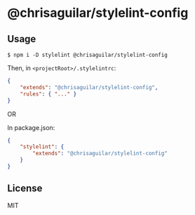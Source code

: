 # @chrisaguilar/stylelint-config

## Usage

`$ npm i -D stylelint @chrisaguilar/stylelint-config`

Then, in `<projectRoot>/.stylelintrc`:

```json
{
    "extends": "@chrisaguilar/stylelint-config",
    "rules": { "..." }
}
```

OR

In package.json:

```json
{
    "stylelint": {
        "extends": "@chrisaguilar/stylelint-config"
    }
}
```

## License

MIT
